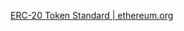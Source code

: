
[ERC-20 Token Standard | ethereum.org](https://ethereum.org/en/developers/docs/standards/tokens/erc-20/)

